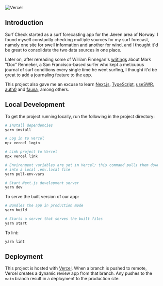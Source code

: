 ![Vercel](https://vercelbadge.vercel.app/api/bkuzma/surf-check)

## Introduction

Surf Check started as a surf forecasting app for the Jæren area of Norway. I found myself constantly checking multiple sources for my surf forecast, namely one site for swell information and another for wind, and I thought it'd be great to consolidate the two data sources in one place.

Later on, after rereading some of William Finnegan's [writings](https://www.newyorker.com/magazine/1992/08/24/playing-docs-games-part-one) about Mark "Doc" Renneker, a San Francisco-based surfer who kept a meticuous journal of surf conditions every single time he went surfing, I thought it'd be great to add a journaling feature to the app.

This project also gave me an excuse to learn [Next.js](https://nextjs.org/), [TypeScript](https://www.typescriptlang.org/), [useSWR](https://swr.vercel.app/), [auth0](https://auth0.com/) and [fauna](https://fauna.com/), among others.

## Local Development

To get the project running locally, run the following in the project directory:

```sh
# Install dependencies
yarn install

# Log in to Vercel
npx vercel login

# Link project to Vercel
npx vercel link

# Environment variables are set in Vercel; this command pulls them down
# into a local .env.local file
yarn pull-env-vars

# Start Next.js development server
yarn dev
```

To serve the built version of our app:

```sh
# Bundles the app in production mode
yarn build

# Starts a server that serves the built files
yarn start
```

To lint:

```sh
yarn lint
```

## Deployment

This project is hosted with [Vercel](https://vercel.com/). When a branch is pushed to remote, Vercel creates a dynamic review app from that branch. Any pushes to the `main` branch result in a deployment to the production site.
